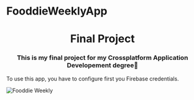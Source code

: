 # FooddieWeeklyApp

<h1 align="center">Final Project</h1>
<h3 align="center">This is my final project for my Crossplatform Application Developement degree🚀</h3>

<p align="left">
To use this app, you have to configure first you Firebase credentials.
</p>


![Fooddie Weekly](https://github.com/codingisads/FooddieWeeklyApp/blob/main/FooddieWeeklyApp.jpg?raw=true)
